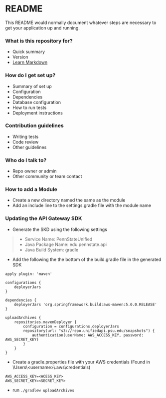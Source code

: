 # README #

This README would normally document whatever steps are necessary to get your application up and running.

### What is this repository for? ###

* Quick summary
* Version
* [Learn Markdown](https://bitbucket.org/tutorials/markdowndemo)

### How do I get set up? ###

* Summary of set up
* Configuration
* Dependencies
* Database configuration
* How to run tests
* Deployment instructions

### Contribution guidelines ###

* Writing tests
* Code review
* Other guidelines

### Who do I talk to? ###

* Repo owner or admin
* Other community or team contact

### How to add a Module ###

* Create a new directory named the same as the module
* Add an include line to the settings.gradle file with the module name

### Updating the API Gateway SDK ###

* Generate the SKD using the following settings
> * Service Name: PennStateUnified
> * Java Package Name: edu.pennstate.api
> * Java Build System: gradle
* Add the following the the bottom of the build.gradle file in the generated SDK
```
apply plugin: 'maven'

configurations {
    deployerJars
}

dependencies {
    deployerJars 'org.springframework.build:aws-maven:5.0.0.RELEASE'
}

uploadArchives {
    repositories.mavenDeployer {
        configuration = configurations.deployerJars
        repository(url: "s3://repo.unifiedapi.psu.edu/snapshots") {
            authentication(userName: AWS_ACCESS_KEY, password: AWS_SECRET_KEY)
        }
    }
}
```
* Create a gradle.properties file with your AWS credentials
(Found in \\Users\\\<username\>\\.aws\\credentials)
```
AWS_ACCESS_KEY=<ACESS_KEY>
AWS_SECRET_KEY=<SECRET_KEY>
```
* run `./gradlew uploadArchives`
